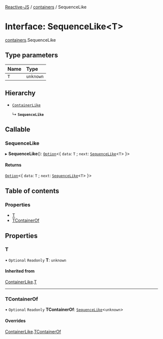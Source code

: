 [Reactive-JS](../README.md) / [containers](../modules/containers.md) / SequenceLike

# Interface: SequenceLike<T\>

[containers](../modules/containers.md).SequenceLike

## Type parameters

| Name | Type |
| :------ | :------ |
| `T` | `unknown` |

## Hierarchy

- [`ContainerLike`](containers.ContainerLike.md)

  ↳ **`SequenceLike`**

## Callable

### SequenceLike

▸ **SequenceLike**(): [`Option`](../modules/functions.md#option)<{ `data`: `T` ; `next`: [`SequenceLike`](containers.SequenceLike.md)<`T`\>  }\>

#### Returns

[`Option`](../modules/functions.md#option)<{ `data`: `T` ; `next`: [`SequenceLike`](containers.SequenceLike.md)<`T`\>  }\>

## Table of contents

### Properties

- [T](containers.SequenceLike.md#t)
- [TContainerOf](containers.SequenceLike.md#tcontainerof)

## Properties

### T

• `Optional` `Readonly` **T**: `unknown`

#### Inherited from

[ContainerLike](containers.ContainerLike.md).[T](containers.ContainerLike.md#t)

___

### TContainerOf

• `Optional` `Readonly` **TContainerOf**: [`SequenceLike`](containers.SequenceLike.md)<`unknown`\>

#### Overrides

[ContainerLike](containers.ContainerLike.md).[TContainerOf](containers.ContainerLike.md#tcontainerof)
